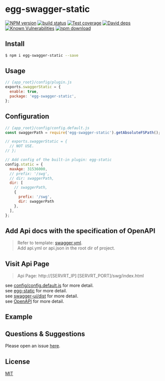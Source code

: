 # egg-swagger-static

[![NPM version][npm-image]][npm-url]
[![build status][travis-image]][travis-url]
[![Test coverage][codecov-image]][codecov-url]
[![David deps][david-image]][david-url]
[![Known Vulnerabilities][snyk-image]][snyk-url]
[![npm download][download-image]][download-url]

[npm-image]: https://img.shields.io/npm/v/egg-swagger-static.svg?style=flat-square
[npm-url]: https://npmjs.org/package/egg-swagger-static
[travis-image]: https://img.shields.io/travis/eggjs/egg-swagger-static.svg?style=flat-square
[travis-url]: https://travis-ci.org/eggjs/egg-swagger-static
[codecov-image]: https://img.shields.io/codecov/c/github/eggjs/egg-swagger-static.svg?style=flat-square
[codecov-url]: https://codecov.io/github/eggjs/egg-swagger-static?branch=master
[david-image]: https://img.shields.io/david/eggjs/egg-swagger-static.svg?style=flat-square
[david-url]: https://david-dm.org/eggjs/egg-swagger-static
[snyk-image]: https://snyk.io/test/npm/egg-swagger-static/badge.svg?style=flat-square
[snyk-url]: https://snyk.io/test/npm/egg-swagger-static
[download-image]: https://img.shields.io/npm/dm/egg-swagger-static.svg?style=flat-square
[download-url]: https://npmjs.org/package/egg-swagger-static

<!--
Description here.
-->

## Install

```bash
$ npm i egg-swagger-static --save
```

## Usage

```js
// {app_root}/config/plugin.js
exports.swaggerStatic = {
  enable: true,
  package: 'egg-swagger-static',
};
```

## Configuration

```js
// {app_root}/config/config.default.js
const swaggerPath = require('egg-swagger-static').getAbsoluteFSPath();

// exports.swaggerStatic = {
  // NOT USE.
// };

// Add config of the built-in plugin: egg-static
config.static = {
  maxAge: 31536000,
  // prefix: '/swg',
  // dir: swaggerPath,
  dir: [
    // swaggerPath,
    {
      prefix: '/swg',
      dir: swaggerPath
    },
  ],
};
```

## Add Api docs with the specification of **OpenAPI**
> Refer to template: [swagger.yml](swagger.yml).  
  Add api.yml or api.json in the root dir of project.  

## Visit Api Page
> Api Page: http://[SERVRT_IP]:[SERVRT_PORT]/swg/index.html

see [config/config.default.js](config/config.default.js) for more detail.  
see [egg-static](https://github.com/eggjs/egg-static) for more detail.  
see [swagger-ui/dist](https://github.com/swagger-api/swagger-ui/tree/master/dist) for more detail.   
see [OpenAPI](https://swagger.io/docs/specification/about/) for more detail. 

## Example

<!-- example here -->

## Questions & Suggestions

Please open an issue [here](https://github.com/elixirChain/egg/issues).

## License

[MIT](LICENSE)
